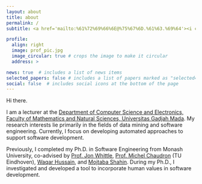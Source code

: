```yaml
---
layout: about
title: about
permalink: /
subtitle: <a href='mailto:%61%72%69%66%6E@%75%67%6D.%61%63.%69%64'><i class='fas fa-envelope fa-2x'></i></a> <a href="https://www.linkedin.com/in/arifnurwidyantoro"><i class="fa fa-linkedin fa-2x"></i></a> <a href="https://scholar.google.co.id/citations?user=LRNOs_AAAAAJ&hl=en"><i class="ai ai-google-scholar-square ai-2x"></i></a> 

profile:
  align: right
  image: prof_pic.jpg
  image_circular: true # crops the image to make it circular
  address: >

news: true  # includes a list of news items
selected_papers: false # includes a list of papers marked as "selected={true}"
social: false  # includes social icons at the bottom of the page
---
```


Hi there.

I am a lecturer at the [Department of Computer Science and Electronics, Faculty of Mathematics and Natural Sciences, Universitas Gadjah Mada](https://dcse.fmipa.ugm.ac.id/site/en/welcome/). My research interests lie primarily in the fields of data mining and software engineering. Currently, I focus on developing automated approaches to support software development.

Previously, I completed my Ph.D. in Software Engineering from Monash University, co-advised by [Prof. Jon Whittle](https://scholar.google.com/citations?user=igMJAZwAAAAJ&hl=en), [Prof. Michel Chaudron](https://scholar.google.com/citations?user=Y_0xou4AAAAJ&hl=en) (TU Eindhoven), [Waqar Hussain](https://scholar.google.com/citations?hl=en&user=i4hbSqoAAAAJ), and [Mojtaba Shahin](https://scholar.google.com/citations?hl=en&user=Aml0q7sAAAAJ). During my Ph.D., I investigated and developed a tool to incorporate human values in software development.